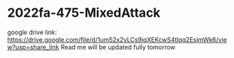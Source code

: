 # 2022fa-475-MixedAttack
google drive link: https://drive.google.com/file/d/1um52x2yLCs9iqXEKcwS4tlqq2EsjmWk6/view?usp=share_link
Read me will be updated fully tomorrow

